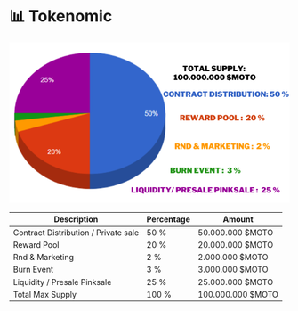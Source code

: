 # 📊 Tokenomic

![](<../.gitbook/assets/Total supply 100.000.000 $moto (1).png>)

| Description                          | Percentage | Amount            |
| ------------------------------------ | ---------- | ----------------- |
| Contract Distribution / Private sale | 50 %       | 50.000.000 $MOTO  |
| Reward Pool                          | 20 %       | 20.000.000 $MOTO  |
| Rnd & Marketing                      | 2 %        |   2.000.000 $MOTO |
| Burn Event                           | 3 %        |   3.000.000 $MOTO |
| Liquidity / Presale Pinksale         | 25 %       | 25.000.000 $MOTO  |
| Total Max Supply                     | 100 %      | 100.000.000 $MOTO |

